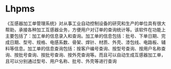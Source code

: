 # Lhpms
 《互感器加工单管理系统》对从事工业自动控制设备的研究和生产的单位具有很大帮助，承接各种加工互感器业务，方便用户对订单的查询统计等。该软件在功能上主要包括了：加工单的信息录入和查询。加工单的信息包括：批号、下单日期、完成日期、型号、规格、电感系数、骨架、焊针、材质、外壳、漆包线、电路板、辅料等信息。加工单的信息查询包括：按客户编号查询、按型号查询、按用户名称查询、按批号查询、按批号查询、按外壳查询等。而且可以自动生成互感器加工单，且可以分别通过型号、用户名称、批号、外壳等进行查询
